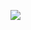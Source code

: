  <a href="https://github.com/aroualid/born2beroot."><img src="https://github.com/ayogun/42-project-badges/blob/main/covers/cover-born2beroot.png"></a>
